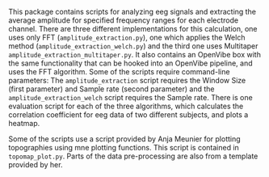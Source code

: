This package contains scripts for analyzing eeg signals and extracting the average amplitude for specified frequency ranges for each electrode channel. There are three different implementations for this calculation, one uses only FFT (```amplitude_extraction.py```), one which applies the Welch method (```amplitude_extraction_welch.py```) and the third one uses Multitaper ```amplitude_extraction_multitaper.py```. It also contains an OpenVibe box with the same functionality that can be hooked into an OpenVibe pipeline, and uses the FFT algorithm. Some of the scripts require command-line parameters: The ```amplitude_extraction``` script requires the Window Size (first parameter) and Sample rate (second parameter) and the ```amplitude_extraction_welch``` script requires the Sample rate. 
There is one evaluation script for each of the three algorithms, which calculates the correlation coefficient for eeg data of two different subjects, and plots a heatmap. 

Some of the scripts use a script provided by Anja Meunier for plotting topographies using mne plotting functions. This script is contained in ```topomap_plot.py```. Parts of the data pre-processing are also from a template provided by her.